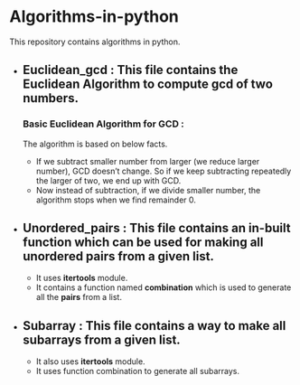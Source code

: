 # Algorithms-in-python
This repository contains algorithms in python.

- ## **Euclidean_gcd** : This file contains the  **Euclidean** **Algorithm** to compute **gcd** of two numbers.  

  ### Basic Euclidean Algorithm for GCD :
  The algorithm is based on below facts.

     - If we subtract smaller number from larger (we reduce larger number), GCD doesn’t change. So if we keep subtracting repeatedly the larger of two, we end up with GCD.  
     - Now instead of subtraction, if we divide smaller number, the algorithm stops when we find remainder 0.


- ## **Unordered_pairs** : This file contains an in-built function which can be used for making all unordered pairs from a given list.    

   - It uses **itertools** module.
   - It contains a function named **combination** which is used to generate all the **pairs** from a list.  
   
  
 - ## Subarray : This file contains a way to make all subarrays from a given list.  
 
   - It also uses **itertools** module.  
   - It uses function combination to generate all subarrays.  
